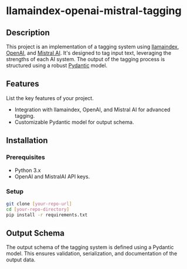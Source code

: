 # llamaindex-openai-mistral-tagging

## Description
This project is an implementation of a tagging system using [llamaindex](https://github.com/run-llama/llama_index), [OpenAI](https://platform.openai.com/), and [Mistral AI](https://docs.mistral.ai). It's designed to tag input text, leveraging the strengths of each AI system. The output of the tagging process is structured using a robust [Pydantic](https://github.com/pydantic/pydantic) model.

## Features
List the key features of your project. 

- Integration with llamaindex, OpenAI, and Mistral AI for advanced tagging.
- Customizable Pydantic model for output schema.

## Installation
### Prerequisites
- Python 3.x
- OpenAI and MistralAI API keys.

### Setup
```bash
git clone [your-repo-url]
cd [your-repo-directory]
pip install -r requirements.txt
```
## Output Schema
The output schema of the tagging system is defined using a Pydantic model. This ensures validation, serialization, and documentation of the output data.